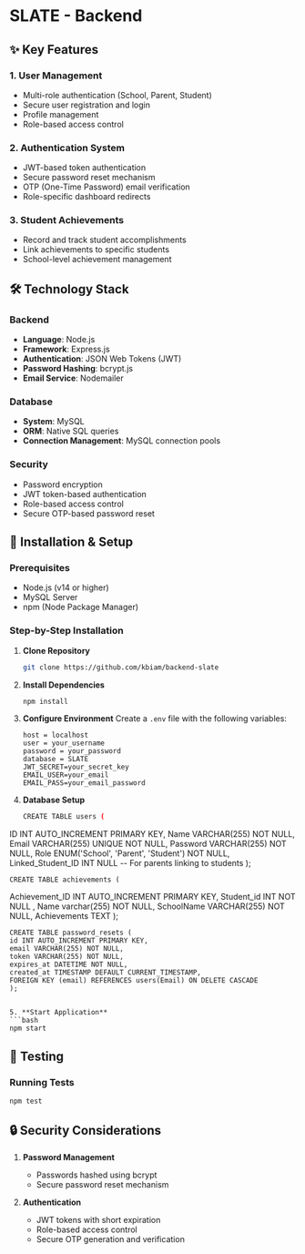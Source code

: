 # SLATE - Backend

## ✨ Key Features

### 1. User Management
- Multi-role authentication (School, Parent, Student)
- Secure user registration and login
- Profile management
- Role-based access control

### 2. Authentication System
- JWT-based token authentication
- Secure password reset mechanism
- OTP (One-Time Password) email verification
- Role-specific dashboard redirects

### 3. Student Achievements
- Record and track student accomplishments
- Link achievements to specific students
- School-level achievement management

## 🛠 Technology Stack

### Backend
- **Language**: Node.js
- **Framework**: Express.js
- **Authentication**: JSON Web Tokens (JWT)
- **Password Hashing**: bcrypt.js
- **Email Service**: Nodemailer

### Database
- **System**: MySQL
- **ORM**: Native SQL queries
- **Connection Management**: MySQL connection pools

### Security
- Password encryption
- JWT token-based authentication
- Role-based access control
- Secure OTP-based password reset


## 🚀 Installation & Setup

### Prerequisites
- Node.js (v14 or higher)
- MySQL Server
- npm (Node Package Manager)

### Step-by-Step Installation

1. **Clone Repository**
   ```bash
   git clone https://github.com/kbiam/backend-slate
   ```

2. **Install Dependencies**
   ```bash
   npm install
   ```

3. **Configure Environment**
   Create a `.env` file with the following variables:
   ```
   host = localhost
   user = your_username
   password = your_password
   database = SLATE
   JWT_SECRET=your_secret_key
   EMAIL_USER=your_email
   EMAIL_PASS=your_email_password
   ```

4. **Database Setup**
   ```bash
   CREATE TABLE users (
  ID INT AUTO_INCREMENT PRIMARY KEY,
  Name VARCHAR(255) NOT NULL,
  Email VARCHAR(255) UNIQUE NOT NULL,
  Password VARCHAR(255) NOT NULL,
  Role ENUM('School', 'Parent', 'Student') NOT NULL,
  Linked_Student_ID INT NULL -- For parents linking to students
    );

    CREATE TABLE achievements (
  Achievement_ID INT AUTO_INCREMENT PRIMARY KEY,
  Student_id INT NOT NULL ,
  Name varchar(255) NOT NULL,
  SchoolName VARCHAR(255) NOT NULL,
  Achievements TEXT
    );

    CREATE TABLE password_resets (
    id INT AUTO_INCREMENT PRIMARY KEY,
    email VARCHAR(255) NOT NULL,
    token VARCHAR(255) NOT NULL,
    expires_at DATETIME NOT NULL,
    created_at TIMESTAMP DEFAULT CURRENT_TIMESTAMP,
    FOREIGN KEY (email) REFERENCES users(Email) ON DELETE CASCADE
    );
   ```

5. **Start Application**
   ```bash
   npm start
   ```

## 🧪 Testing

### Running Tests
```bash
npm test
```

## 🔒 Security Considerations

1. **Password Management**
   - Passwords hashed using bcrypt
   - Secure password reset mechanism

2. **Authentication**
   - JWT tokens with short expiration
   - Role-based access control
   - Secure OTP generation and verification

 
